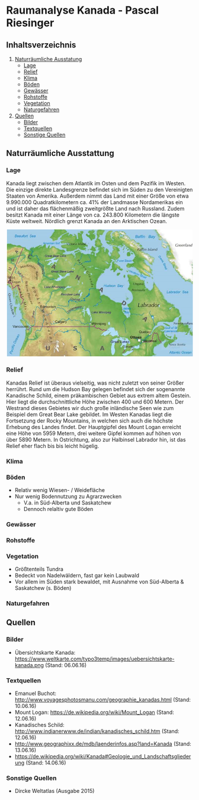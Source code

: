 # Raumanalyse Kanada - Pascal Riesinger
## Inhaltsverzeichnis
1. [Naturräumliche Ausstatung](#naturräumliche-ausstattung)
    - [Lage](#lage)
    - [Relief](#relief)
    - [Klima](#klima)
    - [Böden](#böden)
    - [Gewässer](#gewässer)
    - [Rohstoffe](#rohstoffe)
    - [Vegetation](#vegetation)
    - [Naturgefahren](#naturgefahren)
2. [Quellen](#quellen)
    - [Bilder](#bilder)
    - [Textquellen](#textquellen)
    - [Sonstige Quellen](#sonstige-quellen)

## Naturräumliche Ausstattung
### Lage
Kanada liegt zwischen dem Atlantik im Osten und dem Pazifik im Westen. Die einzige direkte Landesgrenze
befindet sich im Süden zu den Vereinigten Staaten von Amerika. Außerdem nimmt das Land mit einer Größe von
etwa 9.990.000 Quadratkilometern ca. 41% der Landmasse Nordamerikas ein und ist daher das flächenmäßig 
zweitgrößte Land nach Russland. Zudem besitzt Kanada mit einer Länge von ca. 243.800 Kilometern die längste
Küste weltweit. Nördlich grenzt Kanada an den Arktischen Ozean.

![Übersichtskarte Kanada](res/uebersichtskarte-kanada.png)

### Relief
Kanadas Relief ist überaus vielseitig, was nicht zuletzt von seiner Größer herrührt. Rund um die Hudson Bay
gelegen befindet sich der sogenannte Kanadische Schild, einem präkambischen Gebiet aus extrem altem Gestein.
Hier liegt die durchschnittliche Höhe zwischen 400 und 600 Metern. Der Westrand dieses Gebietes wir duch große
inländische Seen wie zum Beispiel dem Great Bear Lake gebildet.
Im Westen Kanadas liegt die Fortsetzung der Rocky Mountains, in welchen sich auch die höchste Erhebung des
Landes findet. Der Hauptgipfel des Mount Logan erreicht eine Höhe von 5959 Metern, drei weitere Gipfel kommen
auf höhen von über 5890 Metern. In Ostrichtung, also zur Halbinsel Labrador hin, ist das Relief eher flach bis
bis leicht hügelig.

### Klima

### Böden
* Relativ wenig Wiesen- / Weidefläche
* Nur wenig Bodennutzung zu Agrarzwecken
    - V.a. in Süd-Alberta und Saskatchew 
    - Dennoch relaltiv gute Böden 

### Gewässer

### Rohstoffe 


### Vegetation 
* Größtenteils Tundra
* Bedeckt von Nadelwäldern, fast gar kein Laubwald
* Vor allem im Süden stark bewaldet, mit Ausnahme von Süd-Alberta & Saskatchew (s. Böden)


### Naturgefahren

## Quellen
### Bilder
- Übersichtskarte Kanada: https://www.weltkarte.com/typo3temp/images/uebersichtskarte-kanada.png (Stand: 06.06.16)

### Textquellen
- Emanuel Buchot: http://www.voyagesphotosmanu.com/geographie_kanadas.html (Stand: 10.06.16)
- Mount Logan: https://de.wikipedia.org/wiki/Mount_Logan (Stand: 12.06.16)
- Kanadisches Schild: http://www.indianerwww.de/indian/kanadisches_schild.htm (Stand: 12.06.16)
- http://www.geographixx.de/mdb/laenderinfos.asp?land=Kanada (Stand: 13.06.16)
- https://de.wikipedia.org/wiki/Kanada#Geologie_und_Landschaftsgliederung (Stand: 14.06.16)

### Sonstige Quellen 
- Dircke Weltatlas (Ausgabe 2015)
